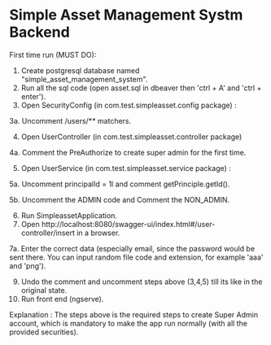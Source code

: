 # Simple Asset Management Systm Backend

First time run (MUST DO):
1. Create postgresql database named "simple_asset_management_system".
2. Run all the sql code (open asset.sql in dbeaver then 'ctrl + A' and 'ctrl + enter').
3. Open SecurityConfig (in com.test.simpleasset.config package) :
  
  3a. Uncomment /users/** matchers.
  
4. Open UserController (in com.test.simpleasset.controller package) 
  
  4a. Comment the PreAuthorize to create super admin for the first time.
  
5. Open UserService (in com.test.simpleasset.service package) :
  
  5a. Uncomment principalId = 1l and comment getPrinciple.getId().
  
  5b. Uncomment the ADMIN code and Comment the NON_ADMIN.
  
6. Run SimpleassetApplication.
7. Open http://localhost:8080/swagger-ui/index.html#/user-controller/insert in a browser.
  
  7a. Enter the correct data (especially email, since the password would be sent there. You can input random file code and extension, for example 'aaa' and 'png').
  
9. Undo the comment and uncomment steps above (3,4,5) till its like in the original state.
10. Run front end (ngserve).

Explanation :
The steps above is the required steps to create Super Admin account, which is mandatory to make the app run normally (with all the provided securities).
